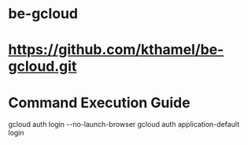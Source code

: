 # be-gcloud
# https://github.com/kthamel/be-gcloud.git

# Command Execution Guide
gcloud auth login --no-launch-browser
gcloud auth application-default login
